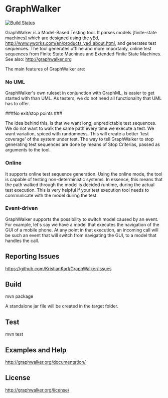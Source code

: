 # GraphWalker

[![Build Status](https://travis-ci.org/KristianKarl/GraphWalker.png)](https://travis-ci.org/KristianKarl/GraphWalker)

GraphWalker is a Model-Based Testing tool. It parses models [finite-state machines] which are designed
using the yEd, http://www.yworks.com/en/products_yed_about.html, and generates test sequences.
The tool generates offline and more importanly, online test sequences from Finite State Machines and
Extended Finite State Machines.
See also: http://graphwalker.org

The main features of GraphWalker are:

### No UML ###

GraphWalker's own ruleset in conjunction with GraphML, is easier to get started with than UML. As testers, we do not need all functionality that UML has to offer.

###No exit/stop points ###

The idea behind this, is that we want long, unpredictable test sequences. We do not want to walk the same path every time we execute a test. We want variation, spiced with randomness. This will create a better 'test coverage' of the system under test.
The way to tell GraphWalker to stop generating test sequences are done by means of Stop Criterias, passed as arguments to the tool.

### Online ###

It supports online test sequence generation. Using the online mode, the tool is capable of testing non-deterministic systems. In essence, this means that the path walked through the model is decided runtime, during the actual test execution. This is very helpful if your test execution tool needs to communicate with the model during the test.

### Event-driven ###

GraphWalker supports the possibility to switch model caused by an event. For example, let's say we have a model that executes the navigation of the GUI of a mobile phone. At any point in that execution, an incoming call will be such an event that will switch from navigating the GUI, to a model that handles the call.

## Reporting Issues

https://github.com/KristianKarl/GraphWalker/issues

## Build

mvn package

A standalone jar file will be created in the target folder.

## Test

mvn test

## Examples and Help

http://graphwalker.org/documentation/

## License

http://graphwalker.org/license/
